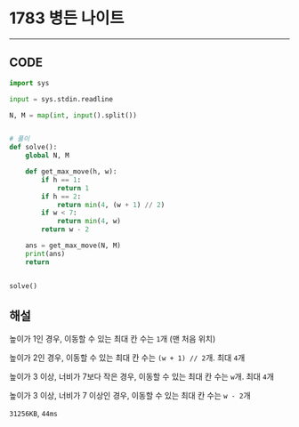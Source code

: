 # 1783 병든 나이트

---

## CODE

```python
import sys

input = sys.stdin.readline

N, M = map(int, input().split())


# 풀이
def solve():
    global N, M

    def get_max_move(h, w):
        if h == 1:
            return 1
        if h == 2:
            return min(4, (w + 1) // 2)
        if w < 7:
            return min(4, w)
        return w - 2

    ans = get_max_move(N, M)
    print(ans)
    return


solve()

```

## 해설

높이가 1인 경우, 이동할 수 있는 최대 칸 수는 `1`개 (맨 처음 위치)

높이가 2인 경우, 이동할 수 있는 최대 칸 수는 `(w + 1) // 2`개. 최대 `4`개

높이가 3 이상, 너비가 7보다 작은 경우, 이동할 수 있는 최대 칸 수는 `w`개. 최대 `4`개

높이가 3 이상, 너비가 7 이상인 경우, 이동할 수 있는 최대 칸 수는 `w - 2`개

`31256KB`, `44ms`
